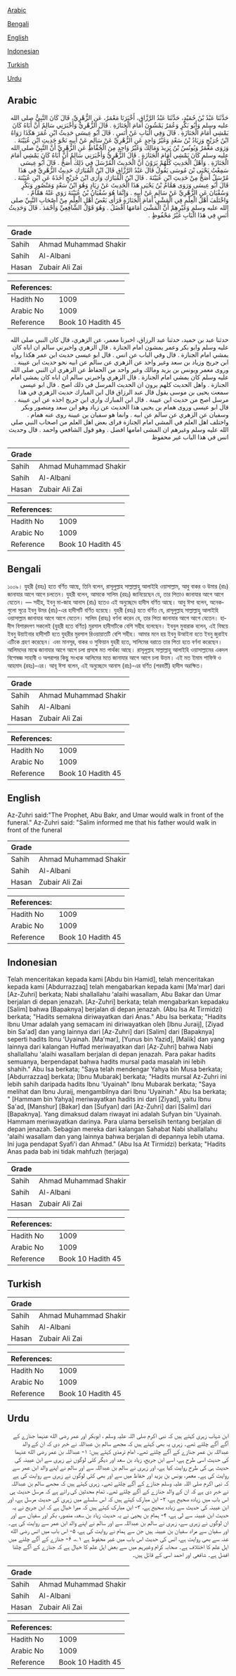 [Arabic](#arabic)

[Bengali](#bengali)

[English](#english)

[Indonesian](#indonesian)

[Turkish](#turkish)

[Urdu](#urdu)

## Arabic


<div dir="rtl" lang="ar" style={{fontSize:'larger',backgroundColor:'#f8f9fa',padding:20}}>
حَدَّثَنَا عَبْدُ بْنُ حُمَيْدٍ، حَدَّثَنَا عَبْدُ الرَّزَّاقِ، أَخْبَرَنَا مَعْمَرٌ، عَنِ الزُّهْرِيِّ، قَالَ كَانَ النَّبِيُّ صلى الله عليه وسلم وَأَبُو بَكْرٍ وَعُمَرُ يَمْشُونَ أَمَامَ الْجَنَازَةِ ‏.‏ قَالَ الزُّهْرِيُّ وَأَخْبَرَنِي سَالِمٌ أَنَّ أَبَاهُ كَانَ يَمْشِي أَمَامَ الْجَنَازَةِ ‏.‏ قَالَ وَفِي الْبَابِ عَنْ أَنَسٍ ‏.‏ قَالَ أَبُو عِيسَى حَدِيثُ ابْنِ عُمَرَ هَكَذَا رَوَاهُ ابْنُ جُرَيْجٍ وَزِيَادُ بْنُ سَعْدٍ وَغَيْرُ وَاحِدٍ عَنِ الزُّهْرِيِّ عَنْ سَالِمٍ عَنْ أَبِيهِ نَحْوَ حَدِيثِ ابْنِ عُيَيْنَةَ ‏.‏ وَرَوَى مَعْمَرٌ وَيُونُسُ بْنُ يَزِيدَ وَمَالِكٌ وَغَيْرُ وَاحِدٍ مِنَ الْحُفَّاظِ عَنِ الزُّهْرِيِّ أَنَّ النَّبِيَّ صلى الله عليه وسلم كَانَ يَمْشِي أَمَامَ الْجَنَازَةِ ‏.‏ قَالَ الزُّهْرِيُّ وَأَخْبَرَنِي سَالِمٌ أَنَّ أَبَاهُ كَانَ يَمْشِي أَمَامَ الْجَنَازَةِ ‏.‏ وَأَهْلُ الْحَدِيثِ كُلُّهُمْ يَرَوْنَ أَنَّ الْحَدِيثَ الْمُرْسَلَ فِي ذَلِكَ أَصَحُّ ‏.‏ قَالَ أَبُو عِيسَى سَمِعْتُ يَحْيَى بْنَ مُوسَى يَقُولُ قَالَ عَبْدُ الرَّزَّاقِ قَالَ ابْنُ الْمُبَارَكِ حَدِيثُ الزُّهْرِيِّ فِي هَذَا مُرْسَلٌ أَصَحُّ مِنْ حَدِيثِ ابْنِ عُيَيْنَةَ ‏.‏ قَالَ ابْنُ الْمُبَارَكِ وَأَرَى ابْنَ جُرَيْجٍ أَخَذَهُ عَنِ ابْنِ عُيَيْنَةَ ‏.‏ قَالَ أَبُو عِيسَى وَرَوَى هَمَّامُ بْنُ يَحْيَى هَذَا الْحَدِيثَ عَنْ زِيَادٍ وَهُوَ ابْنُ سَعْدٍ وَمَنْصُورٍ وَبَكْرٍ وَسُفْيَانَ عَنِ الزُّهْرِيِّ عَنْ سَالِمٍ عَنْ أَبِيهِ ‏.‏ وَإِنَّمَا هُوَ سُفْيَانُ بْنُ عُيَيْنَةَ رَوَى عَنْهُ هَمَّامٌ ‏.‏ وَاخْتَلَفَ أَهْلُ الْعِلْمِ فِي الْمَشْىِ أَمَامَ الْجَنَازَةِ فَرَأَى بَعْضُ أَهْلِ الْعِلْمِ مِنْ أَصْحَابِ النَّبِيِّ صلى الله عليه وسلم وَغَيْرِهِمْ أَنَّ الْمَشْىَ أَمَامَهَا أَفْضَلُ ‏.‏ وَهُوَ قَوْلُ الشَّافِعِيِّ وَأَحْمَدَ ‏.‏ قَالَ وَحَدِيثُ أَنَسٍ فِي هَذَا الْبَابِ غَيْرُ مَحْفُوظٍ ‏.‏
</div>
<div style={{backgroundColor:'#f8f9fa',padding:20, marginBottom: 10}}><table> <thead> <tr> <th>Grade</th> <th></th> </tr> </thead> <tbody> <tr><td>Sahih</td><td>Ahmad Muhammad Shakir</td></tr><tr><td>Sahih</td><td>Al-Albani</td></tr><tr><td>Hasan</td><td>Zubair Ali Zai</td></tr></tbody></table><table> <thead> <tr> <th>References:</th> <th></th> </tr> </thead> <tbody><tr><td>Hadith No</td><td>1009</td></tr><tr><td>Arabic No</td><td>1009</td></tr><tr><td>Reference</td><td>Book 10 Hadith 45</td></tr></tbody></table></div>


<div dir="rtl" lang="ar" style={{fontSize:'larger',backgroundColor:'#f8f9fa',padding:20}}>
حدثنا عبد بن حميد، حدثنا عبد الرزاق، اخبرنا معمر، عن الزهري، قال كان النبي صلى الله عليه وسلم وابو بكر وعمر يمشون امام الجنازة . قال الزهري واخبرني سالم ان اباه كان يمشي امام الجنازة . قال وفي الباب عن انس . قال ابو عيسى حديث ابن عمر هكذا رواه ابن جريج وزياد بن سعد وغير واحد عن الزهري عن سالم عن ابيه نحو حديث ابن عيينة . وروى معمر ويونس بن يزيد ومالك وغير واحد من الحفاظ عن الزهري ان النبي صلى الله عليه وسلم كان يمشي امام الجنازة . قال الزهري واخبرني سالم ان اباه كان يمشي امام الجنازة . واهل الحديث كلهم يرون ان الحديث المرسل في ذلك اصح . قال ابو عيسى سمعت يحيى بن موسى يقول قال عبد الرزاق قال ابن المبارك حديث الزهري في هذا مرسل اصح من حديث ابن عيينة . قال ابن المبارك وارى ابن جريج اخذه عن ابن عيينة . قال ابو عيسى وروى همام بن يحيى هذا الحديث عن زياد وهو ابن سعد ومنصور وبكر وسفيان عن الزهري عن سالم عن ابيه . وانما هو سفيان بن عيينة روى عنه همام . واختلف اهل العلم في المشى امام الجنازة فراى بعض اهل العلم من اصحاب النبي صلى الله عليه وسلم وغيرهم ان المشى امامها افضل . وهو قول الشافعي واحمد . قال وحديث انس في هذا الباب غير محفوظ
</div>
<div style={{backgroundColor:'#f8f9fa',padding:20, marginBottom: 10}}><table> <thead> <tr> <th>Grade</th> <th></th> </tr> </thead> <tbody> <tr><td>Sahih</td><td>Ahmad Muhammad Shakir</td></tr><tr><td>Sahih</td><td>Al-Albani</td></tr><tr><td>Hasan</td><td>Zubair Ali Zai</td></tr></tbody></table><table> <thead> <tr> <th>References:</th> <th></th> </tr> </thead> <tbody><tr><td>Hadith No</td><td>1009</td></tr><tr><td>Arabic No</td><td>1009</td></tr><tr><td>Reference</td><td>Book 10 Hadith 45</td></tr></tbody></table></div>

## Bengali


<div dir="ltr" lang="bn" style={{fontSize:'larger',backgroundColor:'#f8f9fa',padding:20}}>
১০০৯। যুহরী (রহঃ) হতে বর্ণিত আছে, তিনি বলেন, রাসূলুল্লাহ সাল্লাল্লাহু আলাইহি ওয়াসাল্লাম, আবু বাকর ও উমার (রাঃ) জানাযার আগে আগে চলতেন। যুহরী বলেন, আমাকে সালিম (রহঃ) জানিয়েছেন যে, তার পিতাও জানাযার আগে আগে যেতেন। — সহীহ, ইবনু মা-জাহ আনাস (রাঃ) হতেও এই অনুচ্ছেদে হাদীস বর্ণিত আছে। আবু ঈসা বলেন, অনেকগুলো সূত্রে ইবনু উমর (রাঃ)-এর হাদীসটি বর্ণিত হয়েছে। যুহরী (রহঃ) হতে বর্ণিত যে, রাসূলুল্লাহ সাল্লাল্লাহু আলাইহি ওয়াসাল্লাম জানাযার আগে আগে যেতেন। সালিম (রাহঃ) বর্ণনা করেন যে, তার পিতা জানাযার আগে আগে যেতেন। হাদীস বিশারদগণ সকলেই (যুহরী হতে বৰ্ণিত) মুরসাল হাদীসটিকে বেশি সহীহ বলেছেন। ইবনুল মুবারাক বলেন, এই বিষয়ে ইবনু উয়াইনার হাদীসটি হতে যুহরীর মুরসাল রিওয়ায়াতটি বেশি সহীহ। আমার মনে হয় ইবনু উআইনা হতে ইবনু জুরাইয এটিকে গ্রহণ করেছেন। এবং মানসূর, বাকর ও সুফিয়ান যুহরী হতে, সালিমের বরাতে তার পিতা হতে বর্ণনা করেছেন। আলিমদের মাঝে জানাযার আগে আগে চলা প্রসঙ্গে মত পার্থক্য আছে। রাসূলুল্লাহ সাল্লাল্লাহু আলাইহি ওয়াসাল্লামের একদল বিশেষজ্ঞ সাহাবী ও অপরাপর কিছু সংখ্যক আলিমের মতে জানাযার আগে আগে চলা উত্তম। এই মত ইমাম শাফিঈ ও আহমাদ (রহঃ)-এর। আবূ ঈসা বলেন, এই অনুচ্ছেদে আনাস (রাঃ)-এর বর্ণিত (পরবর্তী) হাদীস অরক্ষিত।
</div>
<div style={{backgroundColor:'#f8f9fa',padding:20, marginBottom: 10}}><table> <thead> <tr> <th>Grade</th> <th></th> </tr> </thead> <tbody> <tr><td>Sahih</td><td>Ahmad Muhammad Shakir</td></tr><tr><td>Sahih</td><td>Al-Albani</td></tr><tr><td>Hasan</td><td>Zubair Ali Zai</td></tr></tbody></table><table> <thead> <tr> <th>References:</th> <th></th> </tr> </thead> <tbody><tr><td>Hadith No</td><td>1009</td></tr><tr><td>Arabic No</td><td>1009</td></tr><tr><td>Reference</td><td>Book 10 Hadith 45</td></tr></tbody></table></div>

## English


<div dir="ltr" lang="en" style={{fontSize:'larger',backgroundColor:'#f8f9fa',padding:20}}>
Az-Zuhri said:"The Prophet, Abu Bakr, and Umar would walk in front of the funeral." Az-Zuhri said: "Salim informed me that his father would walk in front of the funeral
</div>
<div style={{backgroundColor:'#f8f9fa',padding:20, marginBottom: 10}}><table> <thead> <tr> <th>Grade</th> <th></th> </tr> </thead> <tbody> <tr><td>Sahih</td><td>Ahmad Muhammad Shakir</td></tr><tr><td>Sahih</td><td>Al-Albani</td></tr><tr><td>Hasan</td><td>Zubair Ali Zai</td></tr></tbody></table><table> <thead> <tr> <th>References:</th> <th></th> </tr> </thead> <tbody><tr><td>Hadith No</td><td>1009</td></tr><tr><td>Arabic No</td><td>1009</td></tr><tr><td>Reference</td><td>Book 10 Hadith 45</td></tr></tbody></table></div>

## Indonesian


<div dir="ltr" lang="id" style={{fontSize:'larger',backgroundColor:'#f8f9fa',padding:20}}>
Telah menceritakan kepada kami [Abdu bin Hamid], telah menceritakan kepada kami [Abdurrazzaq] telah mengabarkan kepada kami [Ma'mar] dari [Az-Zuhri] berkata; Nabi shallallahu 'alaihi wasallam, Abu Bakar dan Umar berjalan di depan jenazah. [Az-Zuhri] berkata; telah mengabarkan kepadaku [Salim] bahwa [Bapaknya] berjalan di depan jenazah. (Abu Isa At Tirmidzi) berkata; "Hadits semakna diriwayatkan dari Anas." Abu Isa berkata; "Hadits Ibnu Umar adalah yang semacam ini diriwayatkan oleh [Ibnu Juraij], [Ziyad bin Sa'ad] dan yang lainnya dari [Az-Zuhri] dari [Salim] dari [Bapaknya] seperti hadits Ibnu 'Uyainah. [Ma'mar], [Yunus bin Yazid], [Malik] dan yang lainnya dari kalangan Huffad meriwayatkan dari [Az-Zuhri] bahwa Nabi shallallahu 'alaihi wasallam berjalan di depan jenazah. Para pakar hadits semuanya, berpendapat bahwa hadits mursal pada masalah ini lebih shahih." Abu Isa berkata; "Saya telah mendengar Yahya bin Musa berkata; [Abdurrazzaq] berkata; [Ibnu Mubarak] berkata; "Hadits mursal Az-Zuhri ini lebih sahih daripada hadits Ibnu 'Uyainah" Ibnu Mubarak berkata; "Saya melihat dan Ibnu Juraij, mengambilnya dari Ibnu 'Uyainah." Abu Isa berkata; " [Hammam bin Yahya] meriwayatkan hadits ini dari [Ziyad], yaitu Ibnu Sa'ad, [Manshur] [Bakar] dan [Sufyan] dari [Az-Zuhri] dari [Salim] dari [Bapaknya]. Yang dimaksud dalam riwayat ini adalah Sufyan bin 'Uyainah. Hammam meriwayatkan darinya. Para ulama berselisih tentang berjalan di depan jenazah. Sebagian mereka dari kalangan Sahabat Nabi shallallahu 'alaihi wasallam dan yang lainnya bahwa berjalan di depannya lebih utama. Ini juga pendapat Syafi'i dan Ahmad." (Abu Isa At Tirmidzi) berkata; "Hadits Anas pada bab ini tidak mahfuzh (terjaga)
</div>
<div style={{backgroundColor:'#f8f9fa',padding:20, marginBottom: 10}}><table> <thead> <tr> <th>Grade</th> <th></th> </tr> </thead> <tbody> <tr><td>Sahih</td><td>Ahmad Muhammad Shakir</td></tr><tr><td>Sahih</td><td>Al-Albani</td></tr><tr><td>Hasan</td><td>Zubair Ali Zai</td></tr></tbody></table><table> <thead> <tr> <th>References:</th> <th></th> </tr> </thead> <tbody><tr><td>Hadith No</td><td>1009</td></tr><tr><td>Arabic No</td><td>1009</td></tr><tr><td>Reference</td><td>Book 10 Hadith 45</td></tr></tbody></table></div>

## Turkish


<div dir="ltr" lang="tr" style={{fontSize:'larger',backgroundColor:'#f8f9fa',padding:20}}>

</div>
<div style={{backgroundColor:'#f8f9fa',padding:20, marginBottom: 10}}><table> <thead> <tr> <th>Grade</th> <th></th> </tr> </thead> <tbody> <tr><td>Sahih</td><td>Ahmad Muhammad Shakir</td></tr><tr><td>Sahih</td><td>Al-Albani</td></tr><tr><td>Hasan</td><td>Zubair Ali Zai</td></tr></tbody></table><table> <thead> <tr> <th>References:</th> <th></th> </tr> </thead> <tbody><tr><td>Hadith No</td><td>1009</td></tr><tr><td>Arabic No</td><td>1009</td></tr><tr><td>Reference</td><td>Book 10 Hadith 45</td></tr></tbody></table></div>

## Urdu


<div dir="rtl" lang="ur" style={{fontSize:'larger',backgroundColor:'#f8f9fa',padding:20}}>
ابن شہاب زہری کہتے ہیں کہ نبی اکرم صلی اللہ علیہ وسلم ، ابوبکر اور عمر رضی الله عنہما جنازے کے آگے آگے چلتے تھے۔ زہری یہ بھی کہتے ہیں کہ مجھے سالم بن عبداللہ نے خبر دی کہ ان کے والد عبداللہ بن عمر جنازے کے آگے چلتے تھے۔ امام ترمذی کہتے ہیں: ۱- عبداللہ بن عمر رضی الله عنہما کی حدیث اسی طرح ہے، اسے ابن جریج، زیاد بن سعد اور دیگر کئی لوگوں نے زہری سے ابن عیینہ کی حدیث ہی کی طرح روایت کیا ہے، اور زہری نے سالم بن عبداللہ سے اور سالم نے اپنے والد ابن عمر سے روایت کی ہے۔ معمر، یونس بن یزید اور حفاظ میں سے اور بھی کئی لوگوں نے زہری سے روایت کی ہے کہ نبی اکرم صلی اللہ علیہ وسلم جنازے کے آگے چلتے تھے۔ زہری کہتے ہیں کہ مجھے سالم بن عبداللہ نے خبر دی ہے کہ ان کے والد جنازے کے آگے چلتے تھے۔ تمام محدثین کی رائے ہے کہ مرسل حدیث ہی اس باب میں زیادہ صحیح ہے، ۲- ابن مبارک کہتے ہیں کہ اس سلسلے میں زہری کی حدیث مرسل ہے، اور ابن عیینہ کی حدیث سے زیادہ صحیح ہے، ۳- ابن مبارک کہتے ہیں کہ میرا خیال ہے کہ ابن جریج نے یہ حدیث ابن عیینہ سے لی ہے، ۴- ہمام بن یحییٰ نے یہ حدیث زیاد بن سعد، منصور، بکر اور سفیان سے اور ان لوگوں نے زہری سے، زہری نے سالم بن عبداللہ سے اور سالم نے اپنے والد ابن عمر سے روایت کی ہے۔ اور سفیان سے مراد سفیان بن عیینہ ہیں جن سے ہمام نے روایت کی ہے، ۵- اس باب میں انس رضی الله عنہ سے بھی روایت ہے، انس کی حدیث اس باب میں غیر محفوظ ہے ۱؎، ۶- جنازے کے آگے چلنے میں اہل علم کا اختلاف ہے۔ صحابہ کرام وغیرہم میں سے بعض اہل علم کا خیال ہے کہ جنازے کے آگے چلنا افضل ہے۔ شافعی اور احمد اسی کے قائل ہیں۔
</div>
<div style={{backgroundColor:'#f8f9fa',padding:20, marginBottom: 10}}><table> <thead> <tr> <th>Grade</th> <th></th> </tr> </thead> <tbody> <tr><td>Sahih</td><td>Ahmad Muhammad Shakir</td></tr><tr><td>Sahih</td><td>Al-Albani</td></tr><tr><td>Hasan</td><td>Zubair Ali Zai</td></tr></tbody></table><table> <thead> <tr> <th>References:</th> <th></th> </tr> </thead> <tbody><tr><td>Hadith No</td><td>1009</td></tr><tr><td>Arabic No</td><td>1009</td></tr><tr><td>Reference</td><td>Book 10 Hadith 45</td></tr></tbody></table></div>